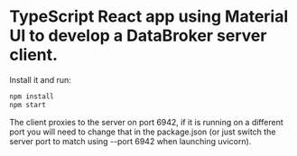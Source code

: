 # TypeScript React app using Material UI to develop a DataBroker server client.

Install it and run:

```sh
npm install
npm start
```

The client proxies to the server on port 6942, if it is running on a different
port you will need to change that in the package.json (or just switch the
server port to match using --port 6942 when launching uvicorn).
